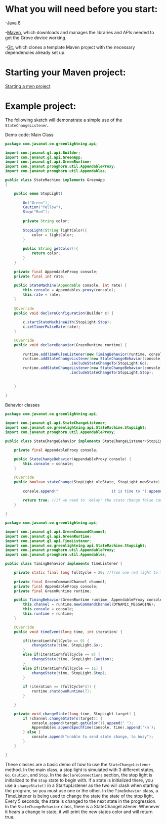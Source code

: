 # What you will need before you start:
-[Java 8](https://docs.oracle.com/javase/8/docs/technotes/guides/install/install_overview.html) 

-[Maven](https://maven.apache.org/install.html), which downloads and manages the libraries and APIs needed to get the Grove device working.

-[Git](https://git-scm.com/), which clones a template Maven project with the necessary dependencies already set up.

# Starting your Maven project: 
[Starting a mvn project](https://github.com/oci-pronghorn/FogLighter/blob/master/README.md)

# Example project:

The following sketch will demonstrate a simple use of the ```StateChangeListener```.

Demo code:
Main Class


```java
package com.javanut.oe.greenlightning.api;

import com.javanut.gl.api.Builder;
import com.javanut.gl.api.GreenApp;
import com.javanut.gl.api.GreenRuntime;
import com.javanut.pronghorn.util.AppendableProxy;
import com.javanut.pronghorn.util.Appendables;

public class StateMachine implements GreenApp
{

	public enum StopLight{
		
		Go("Green"), 
		Caution("Yellow"), 
		Stop("Red");
		
		private String color;
		
		StopLight(String lightColor){
			color = lightColor;
		}
		
		public String getColor(){
			return color;
		}
	}
	
	private final AppendableProxy console;
	private final int rate;
	
	public StateMachine(Appendable console, int rate) {
		this.console = Appendables.proxy(console);
		this.rate = rate;
	}
	
    @Override
    public void declareConfiguration(Builder c) {
    	
    	c.startStateMachineWith(StopLight.Stop);
    	c.setTimerPulseRate(rate);
    }

	@Override
    public void declareBehavior(GreenRuntime runtime) {
        
        runtime.addTimePulseListener(new TimingBehavior(runtime, console));
		runtime.addStateChangeListener(new StateChangeBehavior(console))
		                     .includeStateChangeTo(StopLight.Go);
		runtime.addStateChangeListener(new StateChangeBehavior(console))
		                     .includeStateChangeTo(StopLight.Stop);
				
		
    }
          
}
```


Behavior classes


```java
package com.javanut.oe.greenlightning.api;

import com.javanut.gl.api.StateChangeListener;
import com.javanut.oe.greenlightning.api.StateMachine.StopLight;
import com.javanut.pronghorn.util.AppendableProxy;

public class StateChangeBehavior implements StateChangeListener<StopLight> {

	private final AppendableProxy console;
	
	public StateChangeBehavior(AppendableProxy console) {
		this.console = console;
	}

	@Override
	public boolean stateChange(StopLight oldState, StopLight newState) {
				
		console.append("                        It is time to ").append(newState.name()).append('\n');
		
		return true; //if we need to 'delay' the state change false can be returned.
	}

}
```



```java
package com.javanut.oe.greenlightning.api;

import com.javanut.gl.api.GreenCommandChannel;
import com.javanut.gl.api.GreenRuntime;
import com.javanut.gl.api.TimeListener;
import com.javanut.oe.greenlightning.api.StateMachine.StopLight;
import com.javanut.pronghorn.util.AppendableProxy;
import com.javanut.pronghorn.util.Appendables;

public class TimingBehavior implements TimeListener {

	private static final long fullCycle = 20; //from one red light to the next in iterations
    
	private final GreenCommandChannel channel;
	private final AppendableProxy console;
	private final GreenRuntime runtime;

	public TimingBehavior(GreenRuntime runtime, AppendableProxy console) {
		this.channel = runtime.newCommandChannel(DYNAMIC_MESSAGING);
		this.console = console;
		this.runtime = runtime;
	}

	@Override
	public void timeEvent(long time, int iteration) {

		if(iteration%fullCycle == 0) {
			changeState(time, StopLight.Go);
		}
		else if(iteration%fullCycle == 8) {
			changeState(time, StopLight.Caution);
		}
		else if(iteration%fullCycle == 11) {
			changeState(time, StopLight.Stop);
		}
		
		if (iteration == (fullCycle*3)) {
			runtime.shutdownRuntime(7);
		}

	}

	private void changeState(long time, StopLight target) {
		if (channel.changeStateTo(target)) {
			console.append(target.getColor()).append(" ");
			Appendables.appendEpochTime(console, time).append('\n');
		} else {
			console.append("unable to send state change, to busy");
		}
	}

}
```




These classes are a basic demo of how to use the ```StateChangeListener``` method. In the main class, a stop light is simulated with 3 different states, ```Go```, ```Caution```, and ```Stop```. In the ```declareConnections``` section, the stop light is initialized to the ```Stop``` state to begin with. If a state is initialized there, you use a ```changeState()``` in a StartupListener as the two will clash when starting the program, so you must use one or the other. In the ```TimeBehavior``` class, a TimeListener is being used to change the state the state of the stop light. Every 5 seconds, the state is changed to the next state in the progression. In the ```StateChangeBehavior``` class, there is a StateChangeListener. Whenever it hears a change in state, it will print the new states color and will return true.
